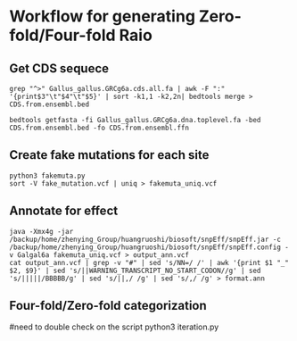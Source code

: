 # Workflow for generating Zero-fold/Four-fold Raio

## Get CDS sequece

```
grep "^>" Gallus_gallus.GRCg6a.cds.all.fa | awk -F ":" '{print$3"\t"$4"\t"$5}' | sort -k1,1 -k2,2n| bedtools merge > CDS.from.ensembl.bed

bedtools getfasta -fi Gallus_gallus.GRCg6a.dna.toplevel.fa -bed CDS.from.ensembl.bed -fo CDS.from.ensembl.ffn
```
## Create fake mutations for each site

```
python3 fakemuta.py
sort -V fake_mutation.vcf | uniq > fakemuta_uniq.vcf
```

## Annotate for effect

```
java -Xmx4g -jar /backup/home/zhenying_Group/huangruoshi/biosoft/snpEff/snpEff.jar -c /backup/home/zhenying_Group/huangruoshi/biosoft/snpEff/snpEff.config -v Galgal6a fakemuta_uniq.vcf > output_ann.vcf
cat output_ann.vcf | grep -v "#" | sed 's/NN=/ /' | awk '{print $1 "_" $2, $9}' | sed 's/||WARNING_TRANSCRIPT_NO_START_CODON//g' | sed 's/|||||/BBBBB/g' | sed 's/||,/ /g' | sed 's/,/ /g' > format.ann
```

## Four-fold/Zero-fold categorization
#need to double check on the script
python3 iteration.py

